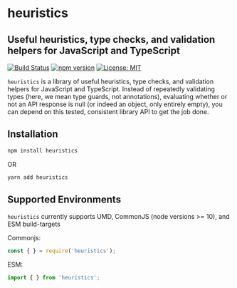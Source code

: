 # heuristics

## Useful heuristics, type checks, and validation helpers for JavaScript and TypeScript

[![Build Status](https://travis-ci.com/MatthewZito/heuristics.svg?branch=master)](https://travis-ci.com/MatthewZito/heuristics)
[![npm version](https://badge.fury.io/js/heuristics.svg)](https://badge.fury.io/js/heuristics)
[![License: MIT](https://img.shields.io/badge/License-MIT-yellow.svg)](https://opensource.org/licenses/MIT)

`heuristics` is a library of useful heuristics, type checks, and validation helpers for JavaScript and TypeScript. Instead of repeatedly validating types (here, we mean type guards, not annotations), evaluating whether or not an API response is null (or indeed an object, only entirely empty), you can depend on this tested, consistent library API to get the job done.

## Installation

```bash
npm install heuristics
```

OR

```bash
yarn add heuristics
```

## Supported Environments

`heuristics` currently supports UMD, CommonJS (node versions >= 10), and ESM build-targets

Commonjs:

```js
const { } = require('heuristics');
```

ESM:

```js
import { } from 'heuristics';
```
